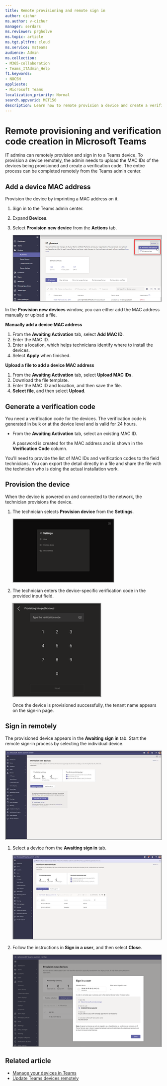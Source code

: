 ```yaml
---
title: Remote provisioning and remote sign in
author: cichur
ms.author: v-cichur
manager: serdars
ms.reviewer: prgholve
ms.topic: article
ms.tgt.pltfrm: cloud
ms.service: msteams
audience: Admin
ms.collection: 
- M365-collaboration
- Teams_ITAdmin_Help
f1.keywords:
- NOCSH
appliesto: 
- Microsoft Teams
localization_priority: Normal
search.appverid: MET150
description: Learn how to remote provision a device and create a verification code in Microsoft Teams. 
---
```


# Remote provisioning and verification code creation in Microsoft Teams

IT admins can remotely provision and sign in to a Teams device. To provision a device remotely, the admin needs to upload the MAC IDs of the devices being provisioned and create a verification code. The entire process can be completed remotely from the Teams admin center.

## Add a device MAC address

Provision the device by imprinting a MAC address on it.

1. Sign in to the Teams admin center.
2. Expand **Devices**.
3. Select **Provision new device** from the **Actions** tab.

   ![Provision new device option from the Actions tab](../media/provision-new-device.png)

In the **Provision new devices** window, you can either add the MAC address manually or upload a file.

**Manually add a device MAC address**

1. From the **Awaiting Activation** tab, select **Add MAC ID**.
2. Enter the MAC ID.
3. Enter a location, which helps technicians identify where to install the devices.
4. Select **Apply** when finished.

**Upload a file to add a device MAC address**

1. From the **Awaiting Activation** tab, select **Upload MAC IDs**.
2. Download the file template.
3. Enter the MAC ID and location, and then save the file.
4. **Select file**, and then select **Upload**.

## Generate a verification code

You need a verification code for the devices. The verification code is generated in bulk or at the device level and is valid for 24 hours.

- From the **Awaiting Activation** tab, select an existing MAC ID.

   A password is created for the MAC address and is shown in the **Verification Code** column.

You'll need to provide the list of MAC IDs and verification codes to the field technicians. You can export the detail directly in a file and share the file with the technician who is doing the actual installation work.

## Provision the device

When the device is powered on and connected to the network, the technician provisions the device.

1. The technician selects **Provision device** from the **Settings**.  

   ![Provision new device option from the Actions tab](../media/provision-device.png)
  
2. The technician enters the device-specific verification code in the provided input field.

   ![Provision new device verification](../media/provision-device-verification.png)

   Once the device is provisioned successfully, the tenant name appears on the sign-in page.

## Sign in remotely

The provisioned device appears in the **Awaiting sign in** tab. Start the remote sign-in process by selecting the individual device.

![The window to choose a device for sign in.](../media/remote-provision-6.png)

1. Select a device from the **Awaiting sign in** tab.

   ![The window with a list of devices ready for sign in.](../media/remote-device-1.png)

2. Follow the instructions in **Sign in a user**, and then select **Close**.

   ![the Sign in a user window for individual device](../media/sign-in-user.png)

## Related article

- [Manage your devices in Teams](device-management.md)
- [Update Teams devices remotely](remote-update.md)
